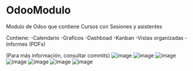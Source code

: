# OdooModulo
Modulo de Odoo que contiene Cursos con Sesiones y asistentes

Contiene:
-Calendario
-Graficos
-Dashboad
-Kanban
-Vistas organizadas
-Informes (PDFs)

(Para más información, consultar commits)
![image](https://user-images.githubusercontent.com/55792935/112314269-1edb9200-8ca9-11eb-8e64-1cac90fa2630.png)
![image](https://user-images.githubusercontent.com/55792935/112314290-23a04600-8ca9-11eb-98ca-4c2e20ce9e75.png)
![image](https://user-images.githubusercontent.com/55792935/112314313-2c911780-8ca9-11eb-8576-1731da269032.png)
![image](https://user-images.githubusercontent.com/55792935/112314328-30249e80-8ca9-11eb-9212-a2867ebc9084.png)
![image](https://user-images.githubusercontent.com/55792935/112314342-3450bc00-8ca9-11eb-82d1-e14b3acd3d5b.png)
![image](https://user-images.githubusercontent.com/55792935/112314352-36b31600-8ca9-11eb-90b6-c1a464779769.png)
![image](https://user-images.githubusercontent.com/55792935/112314359-39ae0680-8ca9-11eb-8408-415f78fc576a.png)
